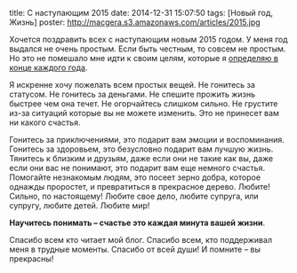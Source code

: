 title: С наступающим 2015
date: 2014-12-31 15:07:50
tags: [Новый год, Жизнь]
poster: http://macgera.s3.amazonaws.com/articles/2015.jpg

Хочется поздравить всех с наступающим новым 2015 годом. У меня год выдался не очень простым. Если быть честным, то совсем не простым. Но это не помешало мне идти к своим целям, которые я [определяю в конце каждого года](/blog/goals-on-year/).

Я искренне хочу пожелать всем простых вещей. Не гонитесь за статусом. Не гонитесь за деньгами. Не спешите прожить жизнь быстрее чем она течет. Не огорчайтесь слишком сильно. Не грустите из-за ситуаций которые вы не можете изменить. Это не принесет вам ни какого счастья.

Гонитесь за приключениями, это подарит вам эмоции и воспоминания. Гонитесь за здоровьем, это безусловно подарит вам лучшую жизнь. Тянитесь к близким и друзьям, даже если они не такие как вы, даже если они вас не понимают, это подарит вам еще  немного счастья. Помогайте незнакомым людям, это посеет зерно добра, которое однажды проростет, и превратиться в прекрасное дерево. Любите! Сильно, по настоящему! Любите свое дело, любите супруга, или супругу, любите детей. Любите мир!

**Научитесь понимать – счастье это каждая минута вашей жизни**.

Спасибо всем кто читает мой блог. Спасибо всем, кто поддерживал меня в трудные моменты. Спасибо от всей души! И помните – вы прекрасны!